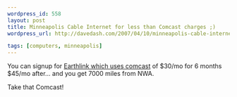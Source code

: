 ```yaml
---
wordpress_id: 558
layout: post
title: Minneapolis Cable Internet for less than Comcast charges ;)
wordpress_url: http://davedash.com/2007/04/10/minneapolis-cable-internet-for-less-than-comcast-charges/

tags: [computers, minneapolis]
---
```

You can signup for [Earthlink which uses comcast][1] of $30/mo for 6 months $45/mo after... and you get 7000 miles from NWA.

Take that Comcast!

[1]: http://www.nwa.com/mall/offer/communication/Earthlink7k.html
